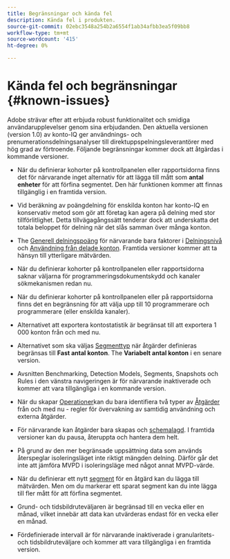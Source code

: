 ```yaml
---
title: Begränsningar och kända fel
description: Kända fel i produkten.
source-git-commit: 02ebc3548a254b2a6554f1ab34afbb3ea5f09bb8
workflow-type: tm+mt
source-wordcount: '415'
ht-degree: 0%

---
```


# Kända fel och begränsningar {#known-issues}

Adobe strävar efter att erbjuda robust funktionalitet och smidiga användarupplevelser genom sina erbjudanden. Den aktuella versionen (version 1.0) av konto-IQ ger användnings- och prenumerationsdelningsanalyser till direktuppspelningsleverantörer med hög grad av förtroende. Följande begränsningar kommer dock att åtgärdas i kommande versioner.

* När du definierar kohorter på kontrollpanelen eller rapportsidorna finns det för närvarande inget alternativ för att lägga till mått som **antal enheter** för att förfina segmentet. Den här funktionen kommer att finnas tillgänglig i en framtida version.

* Vid beräkning av poängdelning för enskilda konton har konto-IQ en konservativ metod som gör att företag kan agera på delning med stor tillförlitlighet. Detta tillvägagångssätt tenderar dock att underskatta det totala beloppet för delning när det slås samman över många konton.

* The [Generell delningspoäng](/help/AccountIQ/dashboard.md#overall-sharing-score) för närvarande bara faktorer i [Delningsnivå](/help/AccountIQ/dashboard.md#sharing-level) och [Användning från delade konton](/help/AccountIQ/dashboard.md#usage-from-shared-accounts). Framtida versioner kommer att ta hänsyn till ytterligare mätvärden.

* När du definierar kohorter på kontrollpanelen eller rapportsidorna saknar väljarna för programmeringsdokumentskydd och kanaler sökmekanismen redan nu.

* När du definierar kohorter på kontrollpanelen eller på rapportsidorna finns det en begränsning för att välja upp till 10 programmerare och programmerare (eller enskilda kanaler).

* Alternativet att exportera kontostatistik är begränsat till att exportera 1 000 konton från och med nu.

* Alternativet som ska väljas [Segmenttyp](#segment-type) när åtgärder definieras begränsas till **Fast antal konton**. The **Variabelt antal konton** i en senare version.

* Avsnitten Benchmarking, Detection Models, Segments, Snapshots och Rules i den vänstra navigeringen är för närvarande inaktiverade och kommer att vara tillgängliga i en kommande version.

* När du skapar [Operationer](/help/AccountIQ/operation-affecting-user-segment.md)kan du bara identifiera två typer av [Åtgärder](/help/AccountIQ/operation-affecting-user-segment.md) från och med nu - regler för övervakning av samtidig användning och externa åtgärder.

* För närvarande kan åtgärder bara skapas och [schemalagd](/help/AccountIQ/operation-affecting-user-segment.md#action). I framtida versioner kan du pausa, återuppta och hantera dem helt.

* På grund av den mer begränsade uppsättning data som används återspeglar isoleringsläget inte riktigt mängden delning. Därför går det inte att jämföra MVPD i isoleringsläge med något annat MVPD-värde. <!--do we need to separate out this limitation, which is from a different persona i.e. only for Programmer persona?-->

* När du definierar ett nytt [segment](/help/AccountIQ/segments-timeframe.md) för en åtgärd kan du lägga till mätvärden. Men om du markerar ett sparat segment kan du inte lägga till fler mått för att förfina segmentet.

* Grund- och tidsbildruteväljaren är begränsad till en vecka eller en månad, vilket innebär att data kan utvärderas endast för en vecka eller en månad.

* Fördefinierade intervall är för närvarande inaktiverade i granularitets- och tidsbildruteväljare och kommer att vara tillgängliga i en framtida version.
